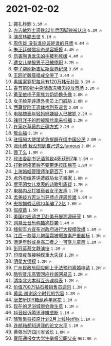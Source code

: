 # 2021-02-02

1. [娜扎秒删](https://s.weibo.com/weibo?q=%23%E5%A8%9C%E6%89%8E%E7%A7%92%E5%88%A0%23&Refer=top) `5.5M 🔥`
1. [方志敏烈士遗骸22年后因脚镣被认出](https://s.weibo.com/weibo?q=%23%E6%96%B9%E5%BF%97%E6%95%8F%E7%83%88%E5%A3%AB%E9%81%97%E9%AA%B822%E5%B9%B4%E5%90%8E%E5%9B%A0%E8%84%9A%E9%95%A3%E8%A2%AB%E8%AE%A4%E5%87%BA%23&Refer=top) `5.3M 🔥`
1. [演员林聪去世](https://s.weibo.com/weibo?q=%E6%BC%94%E5%91%98%E6%9E%97%E8%81%AA%E5%8E%BB%E4%B8%96&Refer=top) `5.1M 🔥`
1. [周传雄 没有谁应该是谁的导师](https://s.weibo.com/weibo?q=%E5%91%A8%E4%BC%A0%E9%9B%84%20%E6%B2%A1%E6%9C%89%E8%B0%81%E5%BA%94%E8%AF%A5%E6%98%AF%E8%B0%81%E7%9A%84%E5%AF%BC%E5%B8%88&Refer=top) `4.4M 🔥`
1. [朱正廷微信状态是容嬷嬷](https://s.weibo.com/weibo?q=%E6%9C%B1%E6%AD%A3%E5%BB%B7%E5%BE%AE%E4%BF%A1%E7%8A%B6%E6%80%81%E6%98%AF%E5%AE%B9%E5%AC%B7%E5%AC%B7&Refer=top) `4.4M 🔥`
1. [伤害陶勇医生凶手被判死缓](https://s.weibo.com/weibo?q=%23%E4%BC%A4%E5%AE%B3%E9%99%B6%E5%8B%87%E5%8C%BB%E7%94%9F%E5%87%B6%E6%89%8B%E8%A2%AB%E5%88%A4%E6%AD%BB%E7%BC%93%23&Refer=top) `4.4M 🔥`
1. [遭女儿举报男子已被停职](https://s.weibo.com/weibo?q=%23%E9%81%AD%E5%A5%B3%E5%84%BF%E4%B8%BE%E6%8A%A5%E7%94%B7%E5%AD%90%E5%B7%B2%E8%A2%AB%E5%81%9C%E8%81%8C%23&Refer=top) `3.7M 🔥`
1. [李子柒刷新吉尼斯世界纪录](https://s.weibo.com/weibo?q=%E6%9D%8E%E5%AD%90%E6%9F%92%E5%88%B7%E6%96%B0%E5%90%89%E5%B0%BC%E6%96%AF%E4%B8%96%E7%95%8C%E7%BA%AA%E5%BD%95&Refer=top) `3.6M 🔥`
1. [王鸥听魏晨唱成全哭了](https://s.weibo.com/weibo?q=%23%E7%8E%8B%E9%B8%A5%E5%90%AC%E9%AD%8F%E6%99%A8%E5%94%B1%E6%88%90%E5%85%A8%E5%93%AD%E4%BA%86%23&Refer=top) `3.4M 🔥`
1. [素媛案罪犯每月有120万韩元补助](https://s.weibo.com/weibo?q=%E7%B4%A0%E5%AA%9B%E6%A1%88%E7%BD%AA%E7%8A%AF%E6%AF%8F%E6%9C%88%E6%9C%89120%E4%B8%87%E9%9F%A9%E5%85%83%E8%A1%A5%E5%8A%A9&Refer=top) `3.2M 🔥`
1. [春节前9批中央储备冻猪肉投放市场](https://s.weibo.com/weibo?q=%23%E6%98%A5%E8%8A%82%E5%89%8D9%E6%89%B9%E4%B8%AD%E5%A4%AE%E5%82%A8%E5%A4%87%E5%86%BB%E7%8C%AA%E8%82%89%E6%8A%95%E6%94%BE%E5%B8%82%E5%9C%BA%23&Refer=top) `3.2M 🔥`
1. [黄圣依杨子家族为奶奶换头像](https://s.weibo.com/weibo?q=%23%E9%BB%84%E5%9C%A3%E4%BE%9D%E6%9D%A8%E5%AD%90%E5%AE%B6%E6%97%8F%E4%B8%BA%E5%A5%B6%E5%A5%B6%E6%8D%A2%E5%A4%B4%E5%83%8F%23&Refer=top) `2.8M 🔥`
1. [女子给差评遭外卖员上门威胁](https://s.weibo.com/weibo?q=%23%E5%A5%B3%E5%AD%90%E7%BB%99%E5%B7%AE%E8%AF%84%E9%81%AD%E5%A4%96%E5%8D%96%E5%91%98%E4%B8%8A%E9%97%A8%E5%A8%81%E8%83%81%23&Refer=top) `2.8M 🔥`
1. [西藏冒险王遗体找到系谣言](https://s.weibo.com/weibo?q=%E8%A5%BF%E8%97%8F%E5%86%92%E9%99%A9%E7%8E%8B%E9%81%97%E4%BD%93%E6%89%BE%E5%88%B0%E7%B3%BB%E8%B0%A3%E8%A8%80&Refer=top) `2.6M 🔥`
1. [电梯猥亵年轻妈妈嫌疑人已被抓](https://s.weibo.com/weibo?q=%23%E7%94%B5%E6%A2%AF%E7%8C%A5%E4%BA%B5%E5%B9%B4%E8%BD%BB%E5%A6%88%E5%A6%88%E5%AB%8C%E7%96%91%E4%BA%BA%E5%B7%B2%E8%A2%AB%E6%8A%93%23&Refer=top) `2.2M 🔥`
1. [辣目洋子的脸被粉丝拿来扫福](https://s.weibo.com/weibo?q=%23%E8%BE%A3%E7%9B%AE%E6%B4%8B%E5%AD%90%E7%9A%84%E8%84%B8%E8%A2%AB%E7%B2%89%E4%B8%9D%E6%8B%BF%E6%9D%A5%E6%89%AB%E7%A6%8F%23&Refer=top) `2.2M 🔥`
1. [在家吃草莓的正确方式](https://s.weibo.com/weibo?q=%23%E5%9C%A8%E5%AE%B6%E5%90%83%E8%8D%89%E8%8E%93%E7%9A%84%E6%AD%A3%E7%A1%AE%E6%96%B9%E5%BC%8F%23&Refer=top) `2.2M 🔥`
1. [敬业福](https://s.weibo.com/weibo?q=%E6%95%AC%E4%B8%9A%E7%A6%8F&Refer=top) `2.1M 🔥`
1. [驻缅甸大使馆紧急提醒在缅中国公民](https://s.weibo.com/weibo?q=%23%E9%A9%BB%E7%BC%85%E7%94%B8%E5%A4%A7%E4%BD%BF%E9%A6%86%E7%B4%A7%E6%80%A5%E6%8F%90%E9%86%92%E5%9C%A8%E7%BC%85%E4%B8%AD%E5%9B%BD%E5%85%AC%E6%B0%91%23&Refer=top) `2.0M 🔥`
1. [张雨绮 我没想到自己这么famous](https://s.weibo.com/weibo?q=%E5%BC%A0%E9%9B%A8%E7%BB%AE%20%E6%88%91%E6%B2%A1%E6%83%B3%E5%88%B0%E8%87%AA%E5%B7%B1%E8%BF%99%E4%B9%88famous&Refer=top) `2.0M 🔥`
1. [饿了么](https://s.weibo.com/weibo?q=%E9%A5%BF%E4%BA%86%E4%B9%88&Refer=top) `1.9M 🔥`
1. [政法委副书记酒驾致4死获刑7年](https://s.weibo.com/weibo?q=%23%E6%94%BF%E6%B3%95%E5%A7%94%E5%89%AF%E4%B9%A6%E8%AE%B0%E9%85%92%E9%A9%BE%E8%87%B44%E6%AD%BB%E8%8E%B7%E5%88%917%E5%B9%B4%23&Refer=top) `1.9M 🔥`
1. [打新冠疫苗后不要带走按压棉签](https://s.weibo.com/weibo?q=%23%E6%89%93%E6%96%B0%E5%86%A0%E7%96%AB%E8%8B%97%E5%90%8E%E4%B8%8D%E8%A6%81%E5%B8%A6%E8%B5%B0%E6%8C%89%E5%8E%8B%E6%A3%89%E7%AD%BE%23&Refer=top) `1.8M 🔥`
1. [上海婚姻管理师年薪百万](https://s.weibo.com/weibo?q=%E4%B8%8A%E6%B5%B7%E5%A9%9A%E5%A7%BB%E7%AE%A1%E7%90%86%E5%B8%88%E5%B9%B4%E8%96%AA%E7%99%BE%E4%B8%87&Refer=top) `1.8M 🔥`
1. [点外卖给差评遭威胁女子搬家](https://s.weibo.com/weibo?q=%23%E7%82%B9%E5%A4%96%E5%8D%96%E7%BB%99%E5%B7%AE%E8%AF%84%E9%81%AD%E5%A8%81%E8%83%81%E5%A5%B3%E5%AD%90%E6%90%AC%E5%AE%B6%23&Refer=top) `1.8M 🔥`
1. [贾平凹女儿发表的诗歌引质疑](https://s.weibo.com/weibo?q=%23%E8%B4%BE%E5%B9%B3%E5%87%B9%E5%A5%B3%E5%84%BF%E5%8F%91%E8%A1%A8%E7%9A%84%E8%AF%97%E6%AD%8C%E5%BC%95%E8%B4%A8%E7%96%91%23&Refer=top) `1.7M 🔥`
1. [电梯内反打猥亵者女子发声](https://s.weibo.com/weibo?q=%23%E7%94%B5%E6%A2%AF%E5%86%85%E5%8F%8D%E6%89%93%E7%8C%A5%E4%BA%B5%E8%80%85%E5%A5%B3%E5%AD%90%E5%8F%91%E5%A3%B0%23&Refer=top) `1.7M 🔥`
1. [孟美岐方否认当导师点评周传雄](https://s.weibo.com/weibo?q=%23%E5%AD%9F%E7%BE%8E%E5%B2%90%E6%96%B9%E5%90%A6%E8%AE%A4%E5%BD%93%E5%AF%BC%E5%B8%88%E7%82%B9%E8%AF%84%E5%91%A8%E4%BC%A0%E9%9B%84%23&Refer=top) `1.6M 🔥`
1. [央视揭假活佛10年骗了2亿](https://s.weibo.com/weibo?q=%E5%A4%AE%E8%A7%86%E6%8F%AD%E5%81%87%E6%B4%BB%E4%BD%9B10%E5%B9%B4%E9%AA%97%E4%BA%862%E4%BA%BF&Refer=top) `1.6M 🔥`
1. [假疫苗](https://s.weibo.com/weibo?q=%E5%81%87%E7%96%AB%E8%8B%97&Refer=top) `1.5M 🔥`
1. [美国也应请世卫赴美开展溯源研究](https://s.weibo.com/weibo?q=%23%E7%BE%8E%E5%9B%BD%E4%B9%9F%E5%BA%94%E8%AF%B7%E4%B8%96%E5%8D%AB%E8%B5%B4%E7%BE%8E%E5%BC%80%E5%B1%95%E6%BA%AF%E6%BA%90%E7%A0%94%E7%A9%B6%23&Refer=top) `1.5M 🔥`
1. [网易云音乐称酷狗抄袭](https://s.weibo.com/weibo?q=%23%E7%BD%91%E6%98%93%E4%BA%91%E9%9F%B3%E4%B9%90%E7%A7%B0%E9%85%B7%E7%8B%97%E6%8A%84%E8%A2%AD%23&Refer=top) `1.4M 🔥`
1. [缅甸军方宣布对政府进行大规模改组](https://s.weibo.com/weibo?q=%E7%BC%85%E7%94%B8%E5%86%9B%E6%96%B9%E5%AE%A3%E5%B8%83%E5%AF%B9%E6%94%BF%E5%BA%9C%E8%BF%9B%E8%A1%8C%E5%A4%A7%E8%A7%84%E6%A8%A1%E6%94%B9%E7%BB%84&Refer=top) `1.4M 🔥`
1. [江西一款婴儿抑菌霜被曝激素严重超标](https://s.weibo.com/weibo?q=%23%E6%B1%9F%E8%A5%BF%E4%B8%80%E6%AC%BE%E5%A9%B4%E5%84%BF%E6%8A%91%E8%8F%8C%E9%9C%9C%E8%A2%AB%E6%9B%9D%E6%BF%80%E7%B4%A0%E4%B8%A5%E9%87%8D%E8%B6%85%E6%A0%87%23&Refer=top) `1.3M 🔥`
1. [满足年龄或身高二者之一可享儿童票](https://s.weibo.com/weibo?q=%23%E6%BB%A1%E8%B6%B3%E5%B9%B4%E9%BE%84%E6%88%96%E8%BA%AB%E9%AB%98%E4%BA%8C%E8%80%85%E4%B9%8B%E4%B8%80%E5%8F%AF%E4%BA%AB%E5%84%BF%E7%AB%A5%E7%A5%A8%23&Refer=top) `1.2M 🔥`
1. [彭冠英蔡文静演技](https://s.weibo.com/weibo?q=%23%E5%BD%AD%E5%86%A0%E8%8B%B1%E8%94%A1%E6%96%87%E9%9D%99%E6%BC%94%E6%8A%80%23&Refer=top) `1.2M 🔥`
1. [印度疫苗接种现重大失误](https://s.weibo.com/weibo?q=%E5%8D%B0%E5%BA%A6%E7%96%AB%E8%8B%97%E6%8E%A5%E7%A7%8D%E7%8E%B0%E9%87%8D%E5%A4%A7%E5%A4%B1%E8%AF%AF&Refer=top) `1.2M 🔥`
1. [明星大侦探](https://s.weibo.com/weibo?q=%E6%98%8E%E6%98%9F%E5%A4%A7%E4%BE%A6%E6%8E%A2&Refer=top) `1.2M 🔥`
1. [广州民政局回应网上无法预约离婚申请](https://s.weibo.com/weibo?q=%23%E5%B9%BF%E5%B7%9E%E6%B0%91%E6%94%BF%E5%B1%80%E5%9B%9E%E5%BA%94%E7%BD%91%E4%B8%8A%E6%97%A0%E6%B3%95%E9%A2%84%E7%BA%A6%E7%A6%BB%E5%A9%9A%E7%94%B3%E8%AF%B7%23&Refer=top) `1.2M 🔥`
1. [酷狗音乐高管回应抄袭网易云](https://s.weibo.com/weibo?q=%23%E9%85%B7%E7%8B%97%E9%9F%B3%E4%B9%90%E9%AB%98%E7%AE%A1%E5%9B%9E%E5%BA%94%E6%8A%84%E8%A2%AD%E7%BD%91%E6%98%93%E4%BA%91%23&Refer=top) `1.2M 🔥`
1. [清华北大本科互选课程表](https://s.weibo.com/weibo?q=%23%E6%B8%85%E5%8D%8E%E5%8C%97%E5%A4%A7%E6%9C%AC%E7%A7%91%E4%BA%92%E9%80%89%E8%AF%BE%E7%A8%8B%E8%A1%A8%23&Refer=top) `1.2M 🔥`
1. [价值700万钻石被销售员调包](https://s.weibo.com/weibo?q=%23%E4%BB%B7%E5%80%BC700%E4%B8%87%E9%92%BB%E7%9F%B3%E8%A2%AB%E9%94%80%E5%94%AE%E5%91%98%E8%B0%83%E5%8C%85%23&Refer=top) `1.2M 🔥`
1. [黄奕 谢谢这个时代的包容](https://s.weibo.com/weibo?q=%E9%BB%84%E5%A5%95%20%E8%B0%A2%E8%B0%A2%E8%BF%99%E4%B8%AA%E6%97%B6%E4%BB%A3%E7%9A%84%E5%8C%85%E5%AE%B9&Refer=top) `1.2M 🔥`
1. [唐艺昕DIY糖葫芦年宵花](https://s.weibo.com/weibo?q=%23%E5%94%90%E8%89%BA%E6%98%95DIY%E7%B3%96%E8%91%AB%E8%8A%A6%E5%B9%B4%E5%AE%B5%E8%8A%B1%23&Refer=top) `1.2M 🔥`
1. [现在的足浴城很会做生意](https://s.weibo.com/weibo?q=%23%E7%8E%B0%E5%9C%A8%E7%9A%84%E8%B6%B3%E6%B5%B4%E5%9F%8E%E5%BE%88%E4%BC%9A%E5%81%9A%E7%94%9F%E6%84%8F%23&Refer=top) `1.1M 🔥`
1. [抖音起诉腾讯涉嫌垄断](https://s.weibo.com/weibo?q=%23%E6%8A%96%E9%9F%B3%E8%B5%B7%E8%AF%89%E8%85%BE%E8%AE%AF%E6%B6%89%E5%AB%8C%E5%9E%84%E6%96%AD%23&Refer=top) `1.1M 🔥`
1. [晴雅集将按原计划2月上线Netflix](https://s.weibo.com/weibo?q=%23%E6%99%B4%E9%9B%85%E9%9B%86%E5%B0%86%E6%8C%89%E5%8E%9F%E8%AE%A1%E5%88%922%E6%9C%88%E4%B8%8A%E7%BA%BFNetflix%23&Refer=top) `1.1M 🔥`
1. [连邮箱都知道我的论文水平](https://s.weibo.com/weibo?q=%23%E8%BF%9E%E9%82%AE%E7%AE%B1%E9%83%BD%E7%9F%A5%E9%81%93%E6%88%91%E7%9A%84%E8%AE%BA%E6%96%87%E6%B0%B4%E5%B9%B3%23&Refer=top) `1.1M 🔥`
1. [黄强当选四川省省长](https://s.weibo.com/weibo?q=%23%E9%BB%84%E5%BC%BA%E5%BD%93%E9%80%89%E5%9B%9B%E5%B7%9D%E7%9C%81%E7%9C%81%E9%95%BF%23&Refer=top) `1.0M 🔥`
1. [襄阳通报女大学生举报公职父亲](https://s.weibo.com/weibo?q=%23%E8%A5%84%E9%98%B3%E9%80%9A%E6%8A%A5%E5%A5%B3%E5%A4%A7%E5%AD%A6%E7%94%9F%E4%B8%BE%E6%8A%A5%E5%85%AC%E8%81%8C%E7%88%B6%E4%BA%B2%23&Refer=top) `967.9K 🔥`
